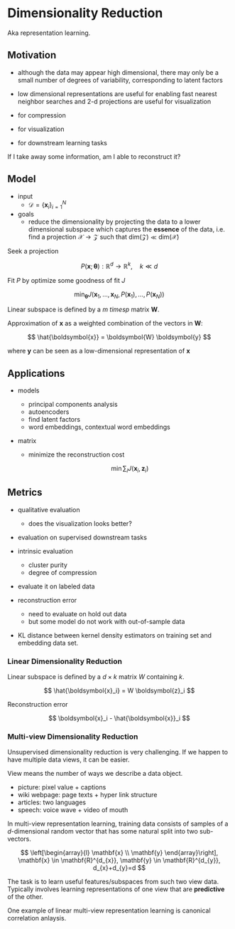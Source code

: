 # Dimensionality Reduction

Aka representation learning.


## Motivation

- although the data may appear high dimensional, there may only be a small number of degrees of variability, corresponding to latent factors
- low dimensional representations are useful for enabling fast nearest neighbor searches and 2-d projections are useful for visualization

- for compression
- for visualization
- for downstream learning tasks


If I take away some information, am I able to reconstruct it?

## Model

- input
  - $\mathcal{D} = \left\{ \boldsymbol{x} _i  \right\}_{i=1}^N$
- goals
  - reduce the dimensionality by projecting the data to a lower dimensional subspace which captures the **essence** of the data, i.e. find a projection $\mathcal{X} \rightarrow \mathcal{Z}$ such that $\mathrm{dim}  \left( \mathcal{Z} \right)  \ll \mathrm{dim} \left( \mathcal{X} \right)$



Seek a projection

$$
P(\mathbf{x} ; \boldsymbol{\theta}): \mathbb{R}^{d} \rightarrow \mathbb{R}^{k}, \quad k \ll d
$$

Fit $P$ by optimize some goodness of fit $J$

$$
\min _{\boldsymbol{\theta}} J\left(\mathbf{x}_{1}, \ldots, \mathbf{x}_{N}, P\left(\mathbf{x}_{1}\right), \ldots, P\left(\mathbf{x}_{N}\right)\right)
$$

Linear subspace is defined by a $m \ times p$ matrix $\boldsymbol{W}$.

Approximation of $\boldsymbol{x}$ as a weighted combination of the vectors in $\boldsymbol{W}$:

$$
\hat{\boldsymbol{x}} = \boldsymbol{W} \boldsymbol{y}
$$

where $\boldsymbol{y}$ can be seen as a low-dimensional representation of $\boldsymbol{x}$



## Applications

- models
  - principal components analysis
  - autoencoders
  - find latent factors
  - word embeddings, contextual word embeddings

- matrix
  - minimize the reconstruction cost

    $$
    \min \sum_i J(\boldsymbol{x}_i, \boldsymbol{z}_i)
    $$

## Metrics

- qualitative evaluation
  - does the visualization looks better?
- evaluation on supervised downstream tasks
- intrinsic evaluation
  - cluster purity
  - degree of compression

- evaluate it on labeled data

- reconstruction error
  - need to evaluate on hold out data
  - but some model do not work with out-of-sample data

- KL distance between kernel density estimators on training set and embedding data set.

### Linear Dimensionality Reduction

Linear subspace is defined by a $d\times k$ matrix $W$ containing $k$.

$$
\hat{\boldsymbol{x}_i} = W \boldsymbol{z}_i
$$

Reconstruction error

$$
\boldsymbol{x}_i - \hat{\boldsymbol{x}}_i
$$


### Multi-view Dimensionality Reduction

Unsupervised dimensionality reduction is very challenging. If we happen to have multiple data views, it can be easier.

View means the number of ways we describe a data object.
- picture: pixel value + captions
- wiki webpage: page texts + hyper link structure
- articles: two languages
- speech: voice wave + video of mouth

In multi-view representation learning, training data consists of samples of a $d$-dimensional random vector that has some natural split into two sub-vectors.

$$
\left[\begin{array}{l}
\mathbf{x} \\
\mathbf{y}
\end{array}\right], \mathbf{x} \in \mathbf{R}^{d_{x}}, \mathbf{y} \in \mathbf{R}^{d_{y}}, d_{x}+d_{y}=d
$$

The task is to learn useful features/subspaces from such two view data. Typically involves learning representations of one view that are **predictive** of the other.

One example of linear multi-view representation learning is canonical correlation anlaysis.
